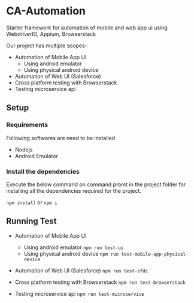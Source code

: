 # CA-Automation

Starter framework for automation of mobile and web app ui using WebdriverIO, Appium, Browserstack

Our project has multiple scopes-

- Automation of Mobile App UI
  - Using android emulator
  - Using physical android device
- Automation of Web UI (Salesforce)
- Cross platform testing with Browserstack
- Testing microservice api

## Setup

### Requirements

Following softwares are need to be installed

- Nodejs
- Android Emulator

### Install the dependencies

Execute the below command on command promt in the project folder for installing all the dependencies required for the project.

`npm install` or `npm i`

## Running Test

- Automation of Mobile App UI
  - Using android emulator
    `npm run test-ui`
  - Using physical android device
    `npm run test-mobile-app-physical-device`
- Automation of Web UI (Salesforce)
  `npm run test-sfdc`

- Cross platform testing with Browserstack
  `npm run test-browserstack`

- Testing microservice api
  `npm run test-microservice`

